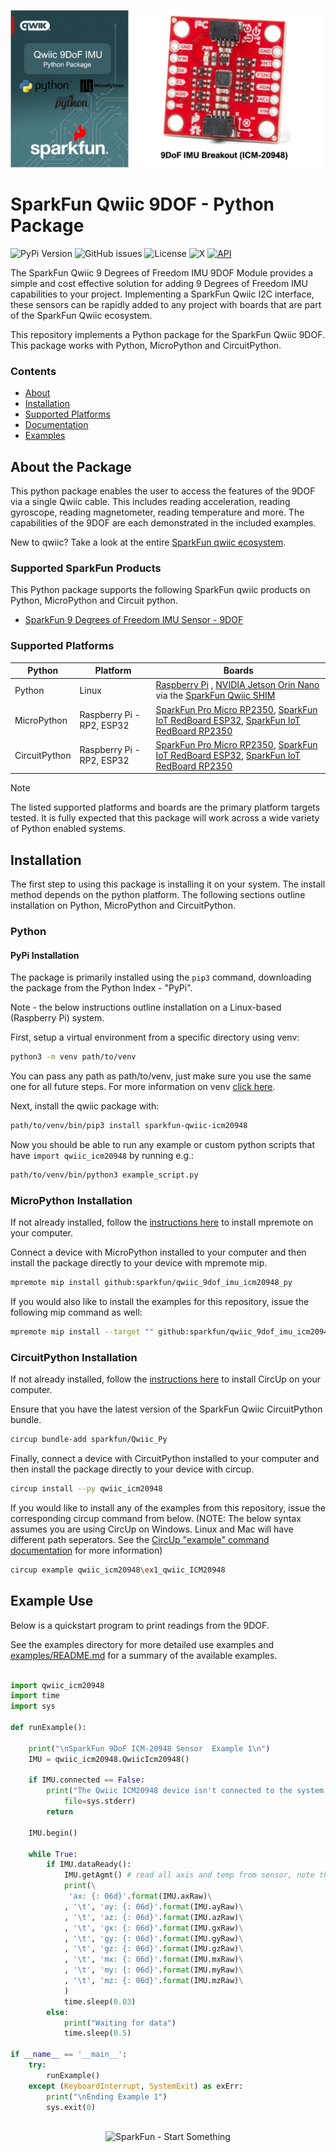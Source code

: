 ![Qwiic 9DOF - Python Package](docs/images/gh-banner.png "qwiic 9DOF Python Package")

# SparkFun Qwiic 9DOF - Python Package

![PyPi Version](https://img.shields.io/pypi/v/sparkfun_qwiic_icm20948)
![GitHub issues](https://img.shields.io/github/issues/sparkfun/qwiic_9dof_imu_icm20948_py)
![License](https://img.shields.io/github/license/sparkfun/qwiic_9dof_imu_icm20948_py)
![X](https://img.shields.io/twitter/follow/sparkfun)
[![API](https://img.shields.io/badge/API%20Reference-blue)](https://docs.sparkfun.com/qwiic_9dof_imu_icm20948_py/classqwiic__icm20948_1_1_qwiic_icm20948.html)

The SparkFun Qwiic 9 Degrees of Freedom IMU 9DOF Module provides a simple and cost effective solution for adding 9 Degrees of Freedom IMU capabilities to your project. Implementing a SparkFun Qwiic I2C interface, these sensors can be rapidly added to any project with boards that are part of the SparkFun Qwiic ecosystem.

This repository implements a Python package for the SparkFun Qwiic 9DOF. This package works with Python, MicroPython and CircuitPython.

### Contents

* [About](#about-the-package)
* [Installation](#installation)
* [Supported Platforms](#supported-platforms)
* [Documentation](https://docs.sparkfun.com/qwiic_9dof_imu_icm20948_py/classqwiic__icm20948_1_1_qwiic_icm20948.html)
* [Examples](#example-use)

## About the Package

This python package enables the user to access the features of the 9DOF via a single Qwiic cable. This includes reading acceleration, reading gyroscope, reading magnetometer, reading temperature and more. The capabilities of the 9DOF are each demonstrated in the included examples.

New to qwiic? Take a look at the entire [SparkFun qwiic ecosystem](https://www.sparkfun.com/qwiic).

### Supported SparkFun Products

This Python package supports the following SparkFun qwiic products on Python, MicroPython and Circuit python. 

* [SparkFun 9 Degrees of Freedom IMU Sensor - 9DOF](https://www.sparkfun.com/products/15318)

### Supported Platforms

| Python | Platform | Boards |
|--|--|--|
| Python | Linux | [Raspberry Pi](https://www.sparkfun.com/raspberry-pi-5-8gb.html) , [NVIDIA Jetson Orin Nano](https://www.sparkfun.com/nvidia-jetson-orin-nano-developer-kit.html) via the [SparkFun Qwiic SHIM](https://www.sparkfun.com/sparkfun-qwiic-shim-for-raspberry-pi.html) |
| MicroPython | Raspberry Pi - RP2, ESP32 | [SparkFun Pro Micro RP2350](https://www.sparkfun.com/sparkfun-pro-micro-rp2350.html), [SparkFun IoT RedBoard ESP32](https://www.sparkfun.com/sparkfun-iot-redboard-esp32-development-board.html), [SparkFun IoT RedBoard RP2350](https://www.sparkfun.com/sparkfun-iot-redboard-rp2350.html)
|CircuitPython | Raspberry Pi - RP2, ESP32 | [SparkFun Pro Micro RP2350](https://www.sparkfun.com/sparkfun-pro-micro-rp2350.html), [SparkFun IoT RedBoard ESP32](https://www.sparkfun.com/sparkfun-iot-redboard-esp32-development-board.html), [SparkFun IoT RedBoard RP2350](https://www.sparkfun.com/sparkfun-iot-redboard-rp2350.html)

> [!NOTE]
> The listed supported platforms and boards are the primary platform targets tested. It is fully expected that this package will work across a wide variety of Python enabled systems. 

## Installation 

The first step to using this package is installing it on your system. The install method depends on the python platform. The following sections outline installation on Python, MicroPython and CircuitPython.

### Python 

#### PyPi Installation

The package is primarily installed using the `pip3` command, downloading the package from the Python Index - "PyPi". 

Note - the below instructions outline installation on a Linux-based (Raspberry Pi) system.

First, setup a virtual environment from a specific directory using venv:
```sh
python3 -m venv path/to/venv
```
You can pass any path as path/to/venv, just make sure you use the same one for all future steps. For more information on venv [click here](https://docs.python.org/3/library/venv.html).

Next, install the qwiic package with:
```sh
path/to/venv/bin/pip3 install sparkfun-qwiic-icm20948
```
Now you should be able to run any example or custom python scripts that have `import qwiic_icm20948` by running e.g.:
```sh
path/to/venv/bin/python3 example_script.py
```

### MicroPython Installation
If not already installed, follow the [instructions here](https://docs.micropython.org/en/latest/reference/mpremote.html) to install mpremote on your computer.

Connect a device with MicroPython installed to your computer and then install the package directly to your device with mpremote mip.
```sh
mpremote mip install github:sparkfun/qwiic_9dof_imu_icm20948_py
```

If you would also like to install the examples for this repository, issue the following mip command as well:
```sh
mpremote mip install --target "" github:sparkfun/qwiic_9dof_imu_icm20948_py@examples
```

### CircuitPython Installation
If not already installed, follow the [instructions here](https://docs.circuitpython.org/projects/circup/en/latest/#installation) to install CircUp on your computer.

Ensure that you have the latest version of the SparkFun Qwiic CircuitPython bundle. 
```sh
circup bundle-add sparkfun/Qwiic_Py
```

Finally, connect a device with CircuitPython installed to your computer and then install the package directly to your device with circup.
```sh
circup install --py qwiic_icm20948
```

If you would like to install any of the examples from this repository, issue the corresponding circup command from below. (NOTE: The below syntax assumes you are using CircUp on Windows. Linux and Mac will have different path seperators. See the [CircUp "example" command documentation](https://learn.adafruit.com/keep-your-circuitpython-libraries-on-devices-up-to-date-with-circup/example-command) for more information)

```sh
circup example qwiic_icm20948\ex1_qwiic_ICM20948
```

Example Use
 ---------------
Below is a quickstart program to print readings from the 9DOF.

See the examples directory for more detailed use examples and [examples/README.md](https://github.com/sparkfun/qwiic_9dof_py/blob/main/examples/README.md) for a summary of the available examples.

```python

import qwiic_icm20948
import time
import sys

def runExample():

	print("\nSparkFun 9DoF ICM-20948 Sensor  Example 1\n")
	IMU = qwiic_icm20948.QwiicIcm20948()

	if IMU.connected == False:
		print("The Qwiic ICM20948 device isn't connected to the system. Please check your connection", \
			file=sys.stderr)
		return

	IMU.begin()
         
	while True:
		if IMU.dataReady():
			IMU.getAgmt() # read all axis and temp from sensor, note this also updates all instance variables
			print(\
			 'ax: {: 06d}'.format(IMU.axRaw)\
			, '\t', 'ay: {: 06d}'.format(IMU.ayRaw)\
			, '\t', 'az: {: 06d}'.format(IMU.azRaw)\
			, '\t', 'gx: {: 06d}'.format(IMU.gxRaw)\
			, '\t', 'gy: {: 06d}'.format(IMU.gyRaw)\
			, '\t', 'gz: {: 06d}'.format(IMU.gzRaw)\
			, '\t', 'mx: {: 06d}'.format(IMU.mxRaw)\
			, '\t', 'my: {: 06d}'.format(IMU.myRaw)\
			, '\t', 'mz: {: 06d}'.format(IMU.mzRaw)\
			)
			time.sleep(0.03)
		else:
			print("Waiting for data")
			time.sleep(0.5)

if __name__ == '__main__':
	try:
		runExample()
	except (KeyboardInterrupt, SystemExit) as exErr:
		print("\nEnding Example 1")
		sys.exit(0)



```
<p align="center">
<img src="https://cdn.sparkfun.com/assets/custom_pages/3/3/4/dark-logo-red-flame.png" alt="SparkFun - Start Something">
</p>